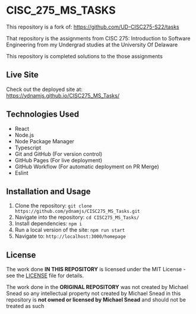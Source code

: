 # CISC_275_MS_TASKS
This repository is a fork of: https://github.com/UD-CISC275-S22/tasks

That repository is the assignments from CISC 275: Introduction to Software Engineering from my Undergrad studies at the University Of Delaware

This repository is completed solutions to the those assignments

## Live Site
Check out the deployed site at: https://ydnamjs.github.io/CISC275_MS_Tasks/

## Technologies Used
- React
- Node.js
- Node Package Manager
- Typescript
- Git and GitHub (For version control)
- GitHub Pages (For live deployment)
- GitHub Workflow (For automatic deployment on PR Merge)
- Eslint

## Installation and Usage
1. Clone the repository: `git clone https://github.com/ydnamjs/CISC275_MS_Tasks.git`
2. Navigate into the repository: `cd CISC275_MS_Tasks/`
3. Install dependencies: `npm i`
4. Run a local version of the site: `npm run start`
5. Navigate to: `http://localhost:3000/homepage`

## License
The work done **IN THIS REPOSITORY** is licensed under the MIT License - see the [LICENSE](LICENSE) file for details.

The work done in the **ORIGINAL REPOSITORY** was not created by Michael Snead so any intellectual property not created by Michael Snead in this repository is **not owned or licensed by Michael Snead** and should not be treated as such
